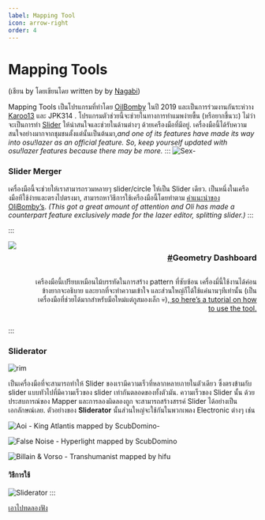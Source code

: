 ```yaml
---
label: Mapping Tool
icon: arrow-right
order: 4
---
```


# Mapping Tools

(เชียน by โดยเขียนโดย written by by [Nagabi](https://osu.ppy.sh/users/10352099))

Mapping Tools เป็นโปรแกรมที่ทำโดย [OilBomby](https://osu.ppy.sh/users/6573093) ในปี 2019 และเป็นการร่วมงานกันระห่วาง [Karoo13](https://osu.ppy.sh/users/1882522) และ JPK314 . โปรแกรมตัวช่วยนี้จะช่วยในทางการทำแมพง่ายขื้น (หรือยากขึ้นวะ) ไม่ว่าจะเป็นการทำ [Slider](/basics/sliders.md) ให้น่าสนใจและช่วยในด้านต่างๆ ด้วยเครืองมือที่มีอยู่. เครื่องมือนี้ได้รับความสนใจอย่างมากจากชุมชนตั้งแต่นั้นเป็นต้นมา,_and one of its features have made its way into osu!lazer as an official feature. So, keep yourself updated with osu!lazer features because there may be more._
:::
![](https://media.discordapp.net/attachments/1062728370149916742/1063809891325710366/image.png?width=500&height=500 'Sex')-

### Slider Merger

เครื่องมือนี้จะช่วยให้เราสามารถรวมหลายๆ slider/circle ให้เป็น Slider เดียว. เป็นหนึ่งในเครืองมือทีใช้ง่ายและตรงไปตรงมา, สามารถหาวิธีการใช้เครืองมือนี้โดยทำตาม [คำแนะนำของ OliBomby’s](https://www.youtube.com/watch?v=zK6ozJK0lc4). _(This got a great amount of attention and Oli has made a counterpart feature exclusively made for the lazer editor, splitting slider.)_
:::

:::

<div align="right" style="display:flex; width:100%;">
<img src="https://media.discordapp.net/attachments/1062728370149916742/1063816394636017674/image.png?width=500&height=500" style="margin-right:2rem;">
<div>

<div id="geometry-dashboard" style="display:flex; justify-content:end; padding-left:2rem;"><h3><a href="#geometry-dashboard" aria-disabled="false" class="header-anchor-trigger">#</a><span>Geometry Dashboard</span></h3></div>

เครืองมือนี้เปรียบเหมือนไม้บรรทัดในการสร้าง pattern ที่ซับซ้อน เครื่องมี่นี้ใช้งานได้ค่อนข้างยากจะอธิบาย และยากที่จะทำความเข้าใจ และส่วนใหญ่ก็ได้ใช้แค่นานๆทีเท่านั้น (เป็นเครื่องมือที่ช่วยได้มากสำหรับมือใหม่แต่กูสมองเล็ก :skull:),<a href="https://youtu.be/BgKMavhSz8k"> so here’s a tutorial on how to use the tool.</a></div></div>


:::
### Sliderator
![](https://media.discordapp.net/attachments/1062728370149916742/1064205618690412674/image.png?width=1130&height=701 "rim")

เป็นเครื่องมือที่จะสามารถทำให้ Slider ของเรามีความเร็วที่หลากหลายภายในตัวเดียว ซึ้งตรงข้ามกับ slider แบบทัวไปที่มีความเร็วของ slider เท่ากันตลอดของทั้งตัวมัน. ความเร็วของ Slider นั้น ด้วยประสบการณ์ของ Mapper และการลองผิดลองถูก จะสามารถสร้างสรรค์ Slider ได้อย่างเป็น เอกลักษณ์เลย.
ตัวอย่างของ **Sliderator** นั้นส่วนใหญ่จะใช้กันในพวกเพลง Electronic ต่างๆ เช่น

![Aoi - King Atlantis mapped by ScubDomino](https://media.discordapp.net/attachments/1062728370149916742/1064213847570923550/image.png?width=300&height=300 "Sliderrator1")-

![False Noise - Hyperlight mapped by ScubDomino](https://media.discordapp.net/attachments/1062728370149916742/1064217283163078687/image.png?width=350&height=400)



![Billain & Vorso - Transhumanist mapped by hifu](https://media.discordapp.net/attachments/1062728370149916742/1064216243223134288/image.png?width=600&height=300 "Sliderrator3")

#### วิธีการใช้
![Sliderator](https://media.discordapp.net/attachments/1062728370149916742/1064221522786529391/image.png?width=806&height=701)
:::


[เอาไปทดลองฟัง](https://prophet-launchpad.netlify.app/)